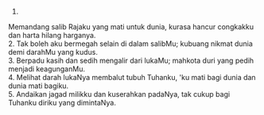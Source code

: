 1.
Memandang salib Rajaku yang mati untuk dunia,
kurasa hancur congkakku dan harta hilang harganya.
<br>
2.
Tak boleh aku bermegah selain di dalam salibMu;
kubuang nikmat dunia demi darahMu yang kudus.
<br>
3.
Berpadu kasih dan sedih mengalir dari lukaMu;
mahkota duri yang pedih menjadi keagunganMu.
<br>
4.
Melihat darah lukaNya membalut tubuh Tuhanku,
'ku mati bagi dunia dan dunia mati bagiku.
<br>
5.
Andaikan jagad milikku dan kuserahkan padaNya,
tak cukup bagi Tuhanku diriku yang dimintaNya.